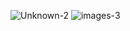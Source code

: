 ![Unknown-2](https://github.com/eduffield9/sexless/assets/152788646/9f22cc2d-59ed-4c36-8068-4e1f1fa39f72)
![images-3](https://github.com/eduffield9/sexless/assets/152788646/e7e4992a-f92e-4336-a37d-714b9c12f69a)
